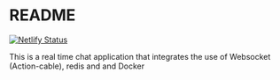 # README

[![Netlify Status](https://api.netlify.com/api/v1/badges/49237a0d-3482-48ff-bdd7-f04ab9b1c62a/deploy-status)](https://app.netlify.com/sites/efe-chatapp/deploys)

This is a real time chat application that integrates the use of Websocket (Action-cable), redis and and Docker
